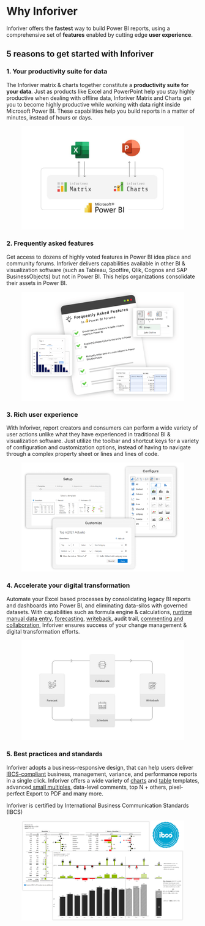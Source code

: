 # Why Inforiver

Inforiver offers the **fastest** way to build Power BI reports, using a comprehensive set of **features** enabled by cutting edge **user experience**.

## 5 reasons to get started with Inforiver

### **1. Your productivity suite for data**

The Inforiver matrix & charts together constitute a **productivity suite for your data**. Just as products like Excel and PowerPoint help you stay highly productive when dealing with offline data, Inforiver Matrix and Charts get you to become highly productive while working with data right inside Microsoft Power BI. These capabilities help you build reports in a matter of minutes, instead of hours or days.&#x20;

<figure><img src="../.gitbook/assets/why-inforiver-business-productivity-suite-data.png" alt=""><figcaption></figcaption></figure>

### **2. Frequently asked features**

Get access to dozens of highly voted features in Power BI idea place and community forums. Inforiver delivers capabilities available in other BI & visualization software (such as Tableau, Spotfire, Qlik, Cognos and SAP BusinessObjects) but not in Power BI. This helps organizations consolidate their assets in Power BI.

<figure><img src="../.gitbook/assets/why-inforiver-frequently-asked-features.png" alt=""><figcaption></figcaption></figure>

### **3. Rich user experience**

With Inforiver, report creators and consumers can perform a wide variety of user actions unlike what they have experienced in traditional BI & visualization software. Just utilize the toolbar and shortcut keys for a variety of configuration and customization options, instead of having to navigate through a complex property sheet or lines and lines of code.

<figure><img src="../.gitbook/assets/why-inforiver-user-centric-design.png" alt=""><figcaption></figcaption></figure>

### **4. Accelerate your digital transformation**

Automate your Excel based processes by consolidating legacy BI reports and dashboards into Power BI, and eliminating data-silos with governed datasets. With capabilities such as formula engine & calculations, [runtime manual data entry](https://inforiver.com/blog/writeback/5-types-manual-data-entry-powerbi-table-matrix/), [forecasting](https://inforiver.com/blog/general/5-ways-to-run-dynamic-what-if-simulations-in-power-bi/), [writeback](https://inforiver.com/writeback-powerbi/), audit trail, [commenting and collaboration](https://inforiver.com/collaborate-powerbi/), Inforiver ensures success of your change management & digital transformation efforts.

<figure><img src="../.gitbook/assets/why-inforiver-digital-transformation.png" alt=""><figcaption></figcaption></figure>

### **5. Best practices and standards**

Inforiver adopts a business-responsive design, that can help users deliver [IBCS-compliant](https://inforiver.com/ibcs-reports-powerbi/) business, management, variance, and performance reports in a single click. Inforiver offers a wide variety of [charts](https://inforiver.com/ibcs-reports-powerbi/ibcs-charts-powerbi/) and [table](https://inforiver.com/ibcs-reports-powerbi/ibcs-tables-powerbi/) templates, advanced[ small multiples](https://inforiver.com/advanced-small-multiples-powerbi/), data-level comments, top N + others, pixel-perfect Export to PDF and many more.

Inforiver is certified by International Business Communication Standards (IBCS)

<figure><img src="../.gitbook/assets/why-inforiver-ibcs-standards-best-practices.png" alt=""><figcaption></figcaption></figure>
